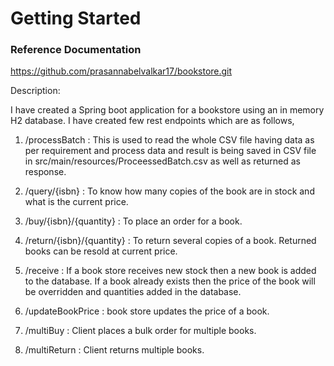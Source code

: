 # Getting Started

### Reference Documentation

https://github.com/prasannabelvalkar17/bookstore.git

Description:

I have created a Spring boot application for a bookstore using an in memory H2 database.
I have created few rest endpoints which are as follows,

1. /processBatch : This is used to read the whole CSV file having data as per requirement and process data and result is being saved in CSV file in src/main/resources/ProceessedBatch.csv as well as returned as response.

2. /query/{isbn} : To know how many copies of the book are in stock and what is the current price.

3. /buy/{isbn}/{quantity} : To place an order for a book.

4. /return/{isbn}/{quantity} : To return several copies of a book. Returned books can be resold at current price.

5. /receive : If a book store receives new stock then a new book is added to the database. If a book already exists then the price of the book will be overridden and quantities added in the database.

6. /updateBookPrice : book store updates the price of a book.

7. /multiBuy : Client places a bulk order for multiple books.

8. /multiReturn : Client returns multiple books.
